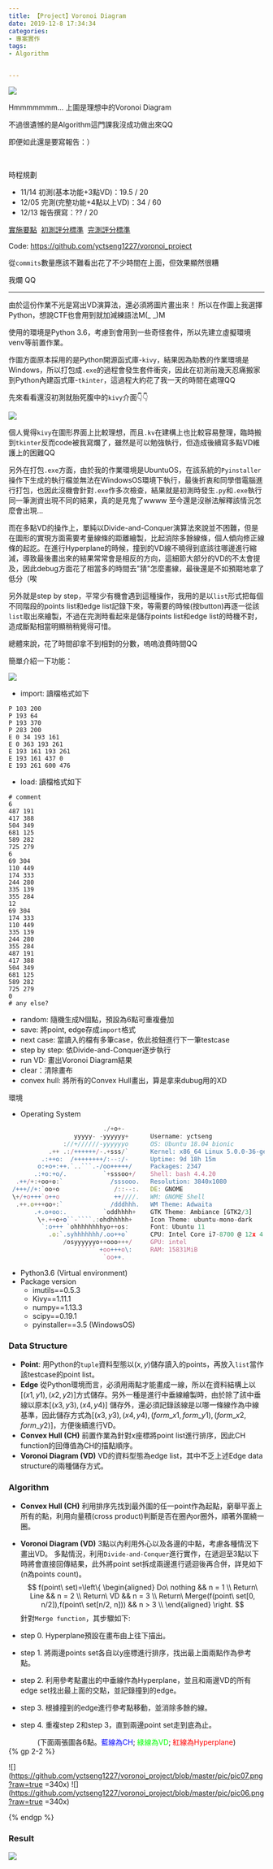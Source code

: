 ```yaml
---
title: 【Project】Voronoi Diagram
date: 2019-12-8 17:34:34
categories: 
- 專案實作
tags:
- Algorithm


---
```


[![](https://pbs.twimg.com/media/D6tZ-v4UIAAMm7t?format=jpg&name=large)](https://twitter.com/potch/status/1129095107855040513?s=20)

Hmmmmmmm... 上圖是理想中的Voronoi Diagram

不過很遺憾的是Algorithm這門課我沒成功做出來QQ

即便如此還是要寫報告：）

<!--more-->

&nbsp;

時程規劃

- 11/14 初測(基本功能+3點VD)：19.5 / 20
- 12/05 完測(完整功能+4點以上VD)：34 / 60
- 12/13 報告撰寫：?? / 20

[實施要點](http://par.cse.nsysu.edu.tw/~cbyang/course/algo/algo_report.htm)&nbsp;&nbsp;[初測評分標準](http://par.cse.nsysu.edu.tw/~cbyang/course/algo/Voronoi_evaluate_first.pdf)&nbsp;&nbsp;[完測評分標準](http://par.cse.nsysu.edu.tw/~cbyang/course/algo/Voronoi_evaluate_second.pdf)

Code: https://github.com/yctseng1227/voronoi_project

從`commits`數量應該不難看出花了不少時間在上面，但效果顯然很糟

我爛 QQ

---

由於這份作業不光是寫出VD演算法，還必須將圖片畫出來！
所以在作圖上我選擇Python，想說CTF也會用到就加減練語法M(\_ \_)M

使用的環境是Python 3.6，考慮到會用到一些奇怪套件，所以先建立虛擬環境venv等前置作業。

作圖方面原本採用的是Python開源函式庫-`kivy`，結果因為助教的作業環境是Windows，所以打包成`.exe`的過程會發生套件衝突，因此在初測前幾天忍痛搬家到Python內建函式庫-`tkinter`，這過程大約花了我一天的時間在處理QQ

先來看看還沒初測就胎死腹中的`kivy`介面👇👇

![](https://github.com/yctseng1227/voronoi_project/blob/master/pic/pic05.png?raw=true)

個人覺得`kivy`在圖形界面上比較理想，而且`.kv`在建構上也比較容易整理，臨時搬到`tkinter`反而code被我寫爛了，雖然是可以勉強執行，但造成後續寫多點VD維護上的困難QQ

另外在打包`.exe`方面，由於我的作業環境是UbuntuOS，在該系統的`Pyinstaller`操作下生成的執行檔並無法在WindowsOS環境下執行，最後折衷和同學借電腦進行打包，也因此沒機會針對`.exe`作多次檢查，結果就是初測時發生`.py`和`.exe`執行同一筆測資出現不同的結果，真的是見鬼了wwww 至今還是沒辦法解釋該情況怎麼會出現...

而在多點VD的操作上，單純以Divide-and-Conquer演算法來說並不困難，但是在圖形的實現方面需要考量線條的距離繪製，比起消除多餘線條，個人傾向修正線條的起訖。在進行Hyperplane的時候，撞到的VD線不曉得到底該往哪邊進行縮減，導致最後畫出來的結果常常會是相反的方向，這細節大部分的VD的不太會提及，因此debug方面花了相當多的時間去"猜"怎麼畫線，最後還是不如預期地拿了低分（唉

另外就是step by step，平常少有機會遇到這種操作，我用的是以`list`形式把每個不同階段的points list和edge list記錄下來，等需要的時候(按button)再逐一從該`list`取出來繪製，不過在完測時看起來是儲存points list和edge list的時機不對，造成斷點相當明顯稍稍覺得可惜。

總體來說，花了時間卻拿不到相對的分數，嗚嗚浪費時間QQ

簡單介紹一下功能：

![](https://github.com/yctseng1227/voronoi_project/blob/master/pic/pic02.png?raw=true)

- import: 讀檔格式如下

```
P 103 200
P 193 64
P 193 370
P 283 200
E 0 34 193 161
E 0 363 193 261
E 193 161 193 261
E 193 161 437 0
E 193 261 600 476
```

- load: 讀檔格式如下

```
# comment
6
487 191
417 388
504 349
681 125
589 282
725 279
6
69 304
110 449
174 333
244 280
335 139
355 284
12
69 304
174 333
110 449
335 139
244 280
355 284
487 191
417 388
504 349
681 125
589 282
725 279
0
# any else?
```

- random: 隨機生成N個點，預設為6點可重複疊加
- save: 將point, edge存成`import`格式
- next case: 當讀入的檔有多筆case，依此按鈕進行下一筆testcase
- step by step: 依Divide-and-Conquer逐步執行
- run VD: 畫出Voronoi Diagram結果
- clear：清除畫布
- convex hull: 將所有的Convex Hull畫出，算是拿來dubug用的XD

環境

- Operating System
```javascript
                          ./+o+-       
                  yyyyy- -yyyyyy+      Username: yctseng
               ://+//////-yyyyyyo      OS: Ubuntu 18.04 bionic
           .++ .:/++++++/-.+sss/`      Kernel: x86_64 Linux 5.0.0-36-generic
         .:++o:  /++++++++/:--:/-      Uptime: 9d 18h 15m
        o:+o+:++.`..```.-/oo+++++/     Packages: 2347
       .:+o:+o/.          `+sssoo+/    Shell: bash 4.4.20
  .++/+:+oo+o:`             /sssooo.   Resolution: 3840x1080
 /+++//+:`oo+o               /::--:.   DE: GNOME 
 \+/+o+++`o++o               ++////.   WM: GNOME Shell
  .++.o+++oo+:`             /dddhhh.   WM Theme: Adwaita
       .+.o+oo:.          `oddhhhh+    GTK Theme: Ambiance [GTK2/3]
        \+.++o+o``-````.:ohdhhhhh+     Icon Theme: ubuntu-mono-dark
         `:o+++ `ohhhhhhhhyo++os:      Font: Ubuntu 11
           .o:`.syhhhhhhh/.oo++o`      CPU: Intel Core i7-8700 @ 12x 4.6GHz
               /osyyyyyyo++ooo+++/     GPU: intel
                   ````` +oo+++o\:     RAM: 15831MiB
                          `oo++.
```
- Python3.6 (Virtual environment)
- Package version
    - imutils==0.5.3
    - Kivy==1.11.1
    - numpy==1.13.3
    - scipy==0.19.1
    - pyinstaller==3.5 (WindowsOS)

### **Data Structure**

- **Point**: 
用Python的`tuple`資料型態以$(x, y)$儲存讀入的points，再放入`list`當作該testcase的point list。
- **Edge**
從Python環境而言，必須用兩點才能畫成一線，所以在資料結構上以$[(x1, y1), (x2, y2)]$方式儲存。另外一種是進行中垂線繪製時，由於除了該中垂線以原本$[(x3, y3), (x4, y4)]$ 儲存外，還必須記錄該線是以哪一條線作為中線基準，因此儲存方式為$[(x3, y3), (x4, y4), (form\_x1, form\_y1), (form\_x2, form\_y2)]$，方便後續進行VD。
- **Convex Hull (CH)**
前置作業為針對$x$座標將point list進行排序，因此CH function的回傳值為CH的描點順序。
- **Voronoi Diagram (VD)**
VD的資料型態為edge list，其中不乏上述Edge data structure的兩種儲存方式。

### **Algorithm**

- **Convex Hull (CH)**
利用排序先找到最外圍的任一point作為起點，窮舉平面上所有的點，利用向量積(cross product)判斷是否在圈內or圈外，順著外圍繞一圈。

- **Voronoi Diagram (VD)**
3點以內利用外心以及各邊的中點，考慮各種情況下畫出VD。
多點情況，利用`Divide-and-Conquer`進行實作，在遞迴至3點以下時將會直接回傳結果，此外將point set拆成兩邊進行遞迴後再合併，詳見如下(n為points count)。
$$ f(point\ set)=\left\{
\begin{aligned}
Do\ nothing && n = 1 \\
Return\ Line && n = 2 \\
Return\ VD && n = 3 \\
Return\ Merge(f(point\ set[0, n/2]),f(point\ set[n/2, n])) && n > 3 \\
\end{aligned}
\right.
$$
針對`Merge function`，其步驟如下:
- step 0. Hyperplane預設在畫布由上往下描出。
- step 1. 將兩邊points set各自以y座標進行排序，找出最上面兩點作為參考點。
- step 2. 利用參考點畫出的中垂線作為Hyperplane，並且和兩邊VD的所有edge set找出最上面的交點，並記錄撞到的edge。
- step 3. 根據撞到的edge進行參考點移動，並消除多餘的線。
- step 4. 重複step 2和step 3，直到兩邊point set走到底為止。

<center>(下面兩張圖各6點。<font color="#0000FF">藍線為CH</font>; <font color="#00FF00">綠線為VD</font>; <font color="FF0000">紅線為Hyperplane</font>)</center>
{% gp 2-2 %}

![](https://github.com/yctseng1227/voronoi_project/blob/master/pic/pic07.png?raw=true =340x) ![](https://github.com/yctseng1227/voronoi_project/blob/master/pic/pic06.png?raw=true =340x)

{% endgp %}

### **Result**

![](https://github.com/yctseng1227/voronoi_project/blob/master/pic/pic03.png?raw=true)